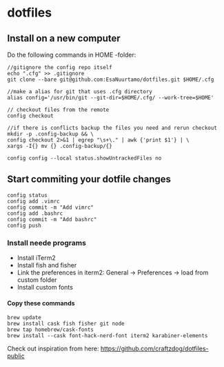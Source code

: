 # dotfiles

## Install on a new computer

Do the following commands in HOME -folder:
````
//gitignore the config repo itself
echo ".cfg" >> .gitignore
git clone --bare git@github.com:EsaNuurtamo/dotfiles.git $HOME/.cfg

//make a alias for git that uses .cfg directory
alias config='/usr/bin/git --git-dir=$HOME/.cfg/ --work-tree=$HOME'

// checkout files from the remote
config checkout

//if there is conflicts backup the files you need and rerun checkout
mkdir -p .config-backup && \
config checkout 2>&1 | egrep "\s+\." | awk {'print $1'} | \
xargs -I{} mv {} .config-backup/{}

config config --local status.showUntrackedFiles no
````

## Start commiting your dotfile changes
````
config status
config add .vimrc
config commit -m "Add vimrc"
config add .bashrc
config commit -m "Add bashrc"
config push
````

### Install neede programs
- Install iTerm2
- Install fish and fisher
- Link the preferences in iterm2: General -> Preferences -> load from custom folder
- Install custom fonts

#### Copy these commands
````
brew update 
brew install cask fish fisher git node 
brew tap homebrew/cask-fonts
brew install --cask font-hack-nerd-font iterm2 karabiner-elements
````

Check out inspiration from here:
https://github.com/craftzdog/dotfiles-public
